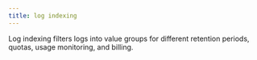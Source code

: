 ```yaml
---
title: log indexing
---
```

Log indexing filters logs into value groups for different retention periods, quotas, usage monitoring, and billing.